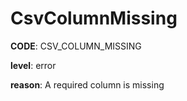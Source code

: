 # CsvColumnMissing

**CODE**: CSV_COLUMN_MISSING

**level**: error

**reason**: A required column is missing